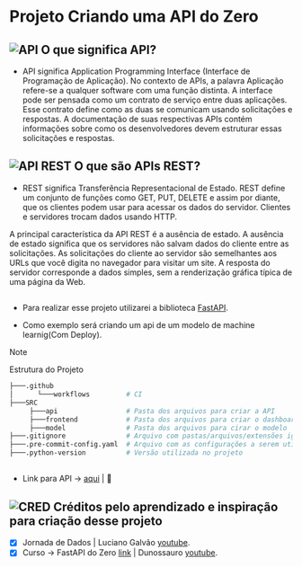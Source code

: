 # Projeto Criando uma API do Zero

## ![API](https://cdn-icons-png.flaticon.com/24/439/439164.png) O que significa API?

- API significa Application Programming Interface (Interface de Programação de Aplicação). No contexto de APIs, a palavra Aplicação refere-se a qualquer software com uma função distinta. A interface pode ser pensada como um contrato de serviço entre duas aplicações. Esse contrato define como as duas se comunicam usando solicitações e respostas. A documentação de suas respectivas APIs contém informações sobre como os desenvolvedores devem estruturar essas solicitações e respostas.

## ![API REST](https://cdn-icons-png.flaticon.com/24/9610/9610562.png) O que são APIs REST?

- REST significa Transferência Representacional de Estado. REST define um conjunto de funções como GET, PUT, DELETE e assim por diante, que os clientes podem usar para acessar os dados do servidor. Clientes e servidores trocam dados usando HTTP.

A principal característica da API REST é a ausência de estado. A ausência de estado significa que os servidores não salvam dados do cliente entre as solicitações. As solicitações do cliente ao servidor são semelhantes aos URLs que você digita no navegador para visitar um site. A resposta do servidor corresponde a dados simples, sem a renderização gráfica típica de uma página da Web.

##

- Para realizar esse projeto utilizarei a biblioteca [FastAPI](https://fastapi.tiangolo.com/).

- Como exemplo será criando um api de um modelo de machine learnig(Com Deploy).

> [!NOTE]
> Estrutura do Projeto

```bash
├───.github
│      └───workflows         # CI
├───SRC
     ├───api                 # Pasta dos arquivos para criar a API
     ├───frontend            # Pasta dos arquivos para criar o dashboard
     ├───model               # Pasta dos arquivos para cirar o modelo
├───.gitignore               # Arquivo com pastas/arquivos/extensões ignorados pelo git
├───.pre-commit-config.yaml  # Arquivo com as configurações a serem utilizadas no git commit
├───.python-version          # Versão utilizada no projeto
```

##

- Link para API -> [aqui](https://eng-api-e8wg.onrender.com/docs) | :construction:

## ![CRED](https://cdn-icons-png.flaticon.com/24/7178/7178894.png) Créditos pelo aprendizado e inspiração para criação desse projeto

- [x] Jornada de Dados | Luciano Galvão [youtube](https://www.youtube.com/@lvgalvaofilho).
- [x] Curso -> FastAPI do Zero [link](https://fastapidozero.dunossauro.com/) | Dunossauro [youtube](https://www.youtube.com/@Dunossauro).
